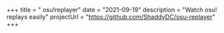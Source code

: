 +++
title = " osu!replayer"
date = "2021-09-19"
description = "Watch osu! replays easily"
projectUrl = "https://github.com/ShaddyDC/osu-replayer"
+++
